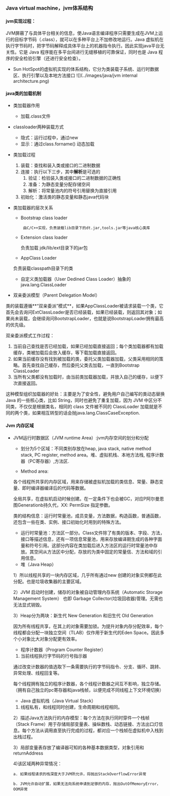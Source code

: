 ### Java virtual machine，jvm体系结构
#### jvm实现过程：
JVM屏蔽了与具体平台相关的信息，使Java语言编译程序只需要生成在JVM上运行的目标字节码（.class），就可以在多种平台上不加修改地运行。Java 虚拟机在执行字节码时，把字节码解释成具体平台上的机器指令执行。因此实现java平台无关性。它是 Java 程序能在多平台间进行无缝移植的可靠保证，同时也是 Java 程序的安全检验引擎（还进行安全检查）。

- Sun HotSpot的虚拟机实现的体系结构，它分为类装载子系统、运行时数据区、执行引擎以及本地方法接口
  ![](../images/java/jvm internal architecture.png)

#### java类的加载机制

  - 类加载器作用

    - 加载.class文件

  - classloader两种装载方式

    - 隐式：运行过程中，通过new
    - 显示：通过class.forname() 动态加载

  - 类加载过程

    1. 装载：查找和装入类或接口的二进制数据
    2. 连接：执行以下三步，其中**解析**是可选的
       1. 验证：检验装入类或接口的二进制数据的正确性
       2. 准备：为静态变量分配存储空间
       3. 解析：将常量池内的符号引用替换为直接引用
    3. 初始化：激活类的静态变量和静态java代码块

  - 类加载器的层次关系

    - Bootstrap class loader

           由C/C++实现，负责装载lib目录下的dt.jar,tools.jar等java核心类库

    - Extension class loader  

      负责加载 jdk/lib/ext目录下的jar包

    - AppClass Loader

    负责装载classpath目录下的类

    - 自定义类加载器（User Dedined Class Loader）抽象的java.lang.ClassLoader

  - 双亲委派模型（Parent Delegation Model）

  类的装载遵循**“双亲委派”模式**，如果AppClassLoader被请求装载一个类，它首先会去询问ExtClassLoader是否已经装载，如果已经装载，则返回其对象；如果尚未装载，会继续询问BootstrapLoader，也就是说BootstrapLoader拥有最高的优先级。

  双亲委派模式工作过程：

  1. 当前自己查找是否已经加载，如果已经加载直接返回；每个类加载器都有加载缓存，类被加载后会放入缓存，等下载加载直接返回。
  2. 如果当前缓存没有找到被加载的类，委托父类加载器加载，父类采用相同的策略。首先查找自己缓存，然后委托父类去加载，一直到Bootstrap ClassLoader
  3. 当所有父类都没有加载时，由当前类加载器加载，并放入自己的缓存，以便下次直接返回。

  这种模型组织加载器的好处：主要是为了安全性，避免用户自己编写的类动态替换 Java 的一些核心类，比如 String，同时也避免了重复加载，因为 JVM 中区分不同类，不仅仅是根据类名，相同的 class 文件被不同的 ClassLoader 加载就是不同的两个类，如果相互转型的话会抛java.lang.ClassCaseException.




#### Jvm 内存区域

  - JVM运行时数据区（JVM runtime Area）:jvm内存空间的划分和分配

    - 划分为5个区域：不同类别存放在heap, java stack, native method stack, PC register, method area。堆、虚拟机栈、本地方法栈, 程序计数器（PC寄存器）,方法区.

    - Method area:

    各个线程所共享的内存区域，用来存储被虚拟机加载的类信息、常量、静态变量、即时编译器编译后的代码等数据。

    全局共享，在虚拟机启动时候创建。在一定条件下也会被GC，对应P阿尔曼恩图Generationb持久代，XX: PermSize 指定参数。

    类的结构信息：运行时常量池，成员变量，方法数据，构造函数，普通函数，还包含一些在类、实例、接口初始化时用到的特殊方法。

    - 运行时常量池：方法区一部分。Class文件除了有类的版本、字段、方法，接口等描述信息，还有一项信息常量池，用来存放编译期生成的各种字面量和符号引用。这部分内容在类加载后进入方法区的运行时常量池中存放。其空间从方法区中分配，存放的为类中固定的常量信、方法和域的引用信息。
    - 堆（Java Heap）

    1）所以线程共享的一块内存区域，几乎所有通过new 创建的对象实例都在此分配。也是垃圾收集器的主要区域。

    2）JVM 启动时创建，储存的对象被自动管理内存系统（Automatic Storage Management System） 也即 Garbage Collector(垃圾回收器)管理。无需也无法显式销毁。

    3）Heap分为两块：新生代 New Generation 和旧生代 Old Generation

    因为所有线程共享，在其上的对象需要加锁。为提升对象内存分配效率，每个线程都会分配一块独立空间（TLAB）仅作用于新生代的Eden Space。因此多个小对象比大对象分配更有效率。

    - 程序计数器（Program Counter Register）

    1) 当前线程执行字节码的行号指示器

    通过改变计数器的值选取下一条需要执行的字节码指令、分支、循环、跳转、异常处理、线程回复等。

    每个线程拥有独立的程序计数器，各个线程计数器之间互不影响，独立存储。（拥有自己独立的pc寄存器和java栈帧，以便完成不同线程上下文环境切换）

    - Java 虚拟机栈（Java Virtual Stack）

    1) 线程私有，和线程同时创建，生命周期和线程相同。

    2）描述Java方法执行的内存模型：每个方法在执行同时穿件一个栈帧（Stack Frame）用于存储局部变量表、操纵数栈、动态链接、方法出口灯信息。每个方法从调用直至执行完成的过程，都对应一个栈帧在虚拟机中入栈到出栈过程。

    3）局部变量表存放了编译器可知的各种基本数据类型，对象引用和returnAddress

    4)该区域两种异常情况：

    	a. 如果线程请求的栈深度大于JVM所允许，将抛出StackOverflowError异常
	
    	b. JVM允许自动扩展，如果无法向系统申请到足够的内存，抛出OutOfMemoryError，OOM异常






































